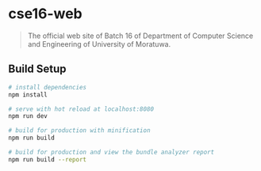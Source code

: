 # cse16-web

> The official web site of Batch 16 of Department of Computer Science and Engineering of University of Moratuwa.

## Build Setup

``` bash
# install dependencies
npm install

# serve with hot reload at localhost:8080
npm run dev

# build for production with minification
npm run build

# build for production and view the bundle analyzer report
npm run build --report
```
